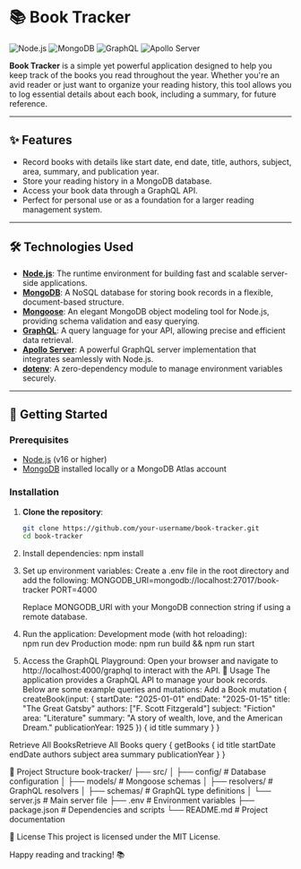 # 📚 Book Tracker

![Node.js](https://img.shields.io/badge/Node.js-339933?style=for-the-badge&logo=nodedotjs&logoColor=white)
![MongoDB](https://img.shields.io/badge/MongoDB-47A248?style=for-the-badge&logo=mongodb&logoColor=white)
![GraphQL](https://img.shields.io/badge/GraphQL-E10098?style=for-the-badge&logo=graphql&logoColor=white)
![Apollo Server](https://img.shields.io/badge/Apollo_Server-311C87?style=for-the-badge&logo=apollographql&logoColor=white)

**Book Tracker** is a simple yet powerful application designed to help you keep track of the books you read throughout the year. Whether you're an avid reader or just want to organize your reading history, this tool allows you to log essential details about each book, including a summary, for future reference.

---

## ✨ Features

- Record books with details like start date, end date, title, authors, subject, area, summary, and publication year.
- Store your reading history in a MongoDB database.
- Access your book data through a GraphQL API.
- Perfect for personal use or as a foundation for a larger reading management system.

---

## 🛠️ Technologies Used

- **[Node.js](https://nodejs.org/)**: The runtime environment for building fast and scalable server-side applications.
- **[MongoDB](https://www.mongodb.com/)**: A NoSQL database for storing book records in a flexible, document-based structure.
- **[Mongoose](https://mongoosejs.com/)**: An elegant MongoDB object modeling tool for Node.js, providing schema validation and easy querying.
- **[GraphQL](https://graphql.org/)**: A query language for your API, allowing precise and efficient data retrieval.
- **[Apollo Server](https://www.apollographql.com/docs/apollo-server/)**: A powerful GraphQL server implementation that integrates seamlessly with Node.js.
- **[dotenv](https://www.npmjs.com/package/dotenv)**: A zero-dependency module to manage environment variables securely.

---

## 🚀 Getting Started

### Prerequisites

- [Node.js](https://nodejs.org/) (v16 or higher)
- [MongoDB](https://www.mongodb.com/try/download/community) installed locally or a MongoDB Atlas account

### Installation

1. **Clone the repository**:
   ```bash
   git clone https://github.com/your-username/book-tracker.git
   cd book-tracker

2. Install dependencies:
    npm install
   
3. Set up environment variables: Create a .env file in the root directory and add the following:
    MONGODB_URI=mongodb://localhost:27017/book-tracker
    PORT=4000

    Replace MONGODB_URI with your MongoDB connection string if using a remote database.

4. Run the application:
    Development mode (with hot reloading):    
    npm run dev
    Production mode:
    npm run build && npm run start
   
5. Access the GraphQL Playground: 
    Open your browser and navigate to http://localhost:4000/graphql to interact with the API.
    📖 Usage
    The application provides a GraphQL API to manage your book records. Below are some example queries and mutations:
        Add a Book
        mutation {
    createBook(input: {
        startDate: "2025-01-01"
        endDate: "2025-01-15"
        title: "The Great Gatsby"
        authors: ["F. Scott Fitzgerald"]
        subject: "Fiction"
        area: "Literature"
        summary: "A story of wealth, love, and the American Dream."
        publicationYear: 1925
    }) {
        id
        title
        summary
    }
    }

Retrieve All BooksRetrieve All Books
    query {
    getBooks {
        id
        title
        startDate
        endDate
        authors
        subject
        area
        summary
        publicationYear
    }
    }

📂 Project Structure
book-tracker/
├── src/
│   ├── config/         # Database configuration
│   ├── models/         # Mongoose schemas
│   ├── resolvers/      # GraphQL resolvers
│   ├── schemas/        # GraphQL type definitions
│   └── server.js       # Main server file
├── .env                # Environment variables
├── package.json        # Dependencies and scripts
└── README.md           # Project documentation

📜 License
This project is licensed under the MIT License.

Happy reading and tracking! 📚
